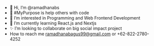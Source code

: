- 👋 Hi, I’m @ramadhanabs
- 💞️ #MyPurpose is help others with code
- 👀 I’m interested in Programming and Web Frontend Development
- 🌱 I’m currently learning React.js and Nextjs
- ✨ I’m looking to collaborate on big social impact project
- How to reach me ramadhanabagus99@gmail.com or +62-822-2780-4252


<!---
ramadhanabs/ramadhanabs is a ✨ special ✨ repository because its `README.md` (this file) appears on your GitHub profile.
You can click the Preview link to take a look at your changes.
--->

